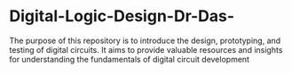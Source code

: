 # Digital-Logic-Design-Dr-Das-
The purpose of this repository is to introduce the design, prototyping, and testing of digital circuits. It aims to provide valuable resources and insights for understanding the fundamentals of digital circuit development
